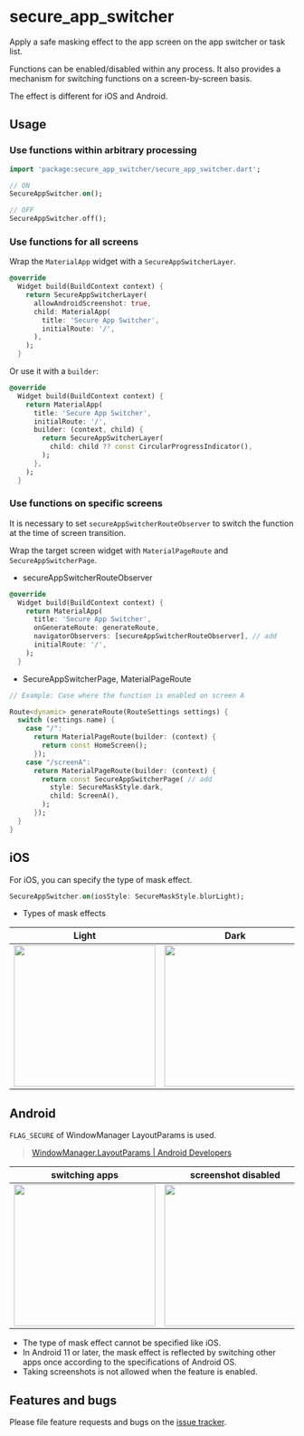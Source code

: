 # secure_app_switcher

Apply a safe masking effect to the app screen on the app switcher or task list.

Functions can be enabled/disabled within any process. It also provides a mechanism for switching functions on a screen-by-screen basis.

The effect is different for iOS and Android.

## Usage

### Use functions within arbitrary processing

```dart
import 'package:secure_app_switcher/secure_app_switcher.dart';

// ON
SecureAppSwitcher.on();

// OFF
SecureAppSwitcher.off();
```

### Use functions for all screens

Wrap the `MaterialApp` widget with a `SecureAppSwitcherLayer`.

```dart
@override
  Widget build(BuildContext context) {
    return SecureAppSwitcherLayer(
      allowAndroidScreenshot: true,
      child: MaterialApp(
        title: 'Secure App Switcher',
        initialRoute: '/',
      ),
    );
  }
```

Or use it with a `builder`:

```dart
@override
  Widget build(BuildContext context) {
    return MaterialApp(
      title: 'Secure App Switcher',
      initialRoute: '/',
      builder: (context, child) {
        return SecureAppSwitcherLayer(
          child: child ?? const CircularProgressIndicator(),
        );
      },
    );
  }
```


### Use functions on specific screens

It is necessary to set `secureAppSwitcherRouteObserver` to switch the function at the time of screen transition.

Wrap the target screen widget with `MaterialPageRoute` and `SecureAppSwitcherPage`.

- secureAppSwitcherRouteObserver

```dart
@override
  Widget build(BuildContext context) {
    return MaterialApp(
      title: 'Secure App Switcher',
      onGenerateRoute: generateRoute,
      navigatorObservers: [secureAppSwitcherRouteObserver], // add
      initialRoute: '/',
    );
  }
```

- SecureAppSwitcherPage, MaterialPageRoute

```dart
// Example: Case where the function is enabled on screen A

Route<dynamic> generateRoute(RouteSettings settings) {
  switch (settings.name) {
    case "/":
      return MaterialPageRoute(builder: (context) {
        return const HomeScreen();
      });    
    case "/screenA":
      return MaterialPageRoute(builder: (context) {
        return const SecureAppSwitcherPage( // add
          style: SecureMaskStyle.dark,
          child: ScreenA(),
        );
      });
  }
}
```

## iOS

For iOS, you can specify the type of mask effect.

```dart
SecureAppSwitcher.on(iosStyle: SecureMaskStyle.blurLight);
```

- Types of mask effects

| Light | Dark | BlurLight | BlurDark |
| :---: | :---: | :---: | :---: |
| <img width="250" src="https://user-images.githubusercontent.com/113876527/192409757-3289a563-b0df-43a5-9993-bea528019da6.png" />  | <img width="250" src="https://user-images.githubusercontent.com/113876527/192409756-0484c91c-e8c2-4289-89ef-a23522a26a5d.png" />  | <img width="250" src="https://user-images.githubusercontent.com/113876527/192409751-335f586e-89d7-4e13-8099-b15903065227.png" />  | <img width="250" src="https://user-images.githubusercontent.com/113876527/192409701-57af88e0-35eb-4e25-ae38-f96fe6d0a664.png" />  |

## Android

`FLAG_SECURE` of WindowManager LayoutParams is used.

> [WindowManager.LayoutParams | Android Developers](https://developer.android.com/reference/android/view/WindowManager.LayoutParams.html#FLAG_SECURE)

| switching apps | screenshot disabled |
| :---: | :---: |
| <img width="250" src="https://user-images.githubusercontent.com/113876527/192409761-960d19ea-0b41-40eb-bbab-bd2a3c4cd2f9.png" /> | <img width="250" src="https://user-images.githubusercontent.com/113876527/192409760-5ae06e9a-7d47-4352-9b59-f0efa81a5064.png"/> |

- The type of mask effect cannot be specified like iOS.
- In Android 11 or later, the mask effect is reflected by switching other apps once according to the specifications of Android OS.
- Taking screenshots is not allowed when the feature is enabled.

## Features and bugs

Please file feature requests and bugs on the [issue tracker](https://github.com/arkwycr/secure_app_switcher/issues).
